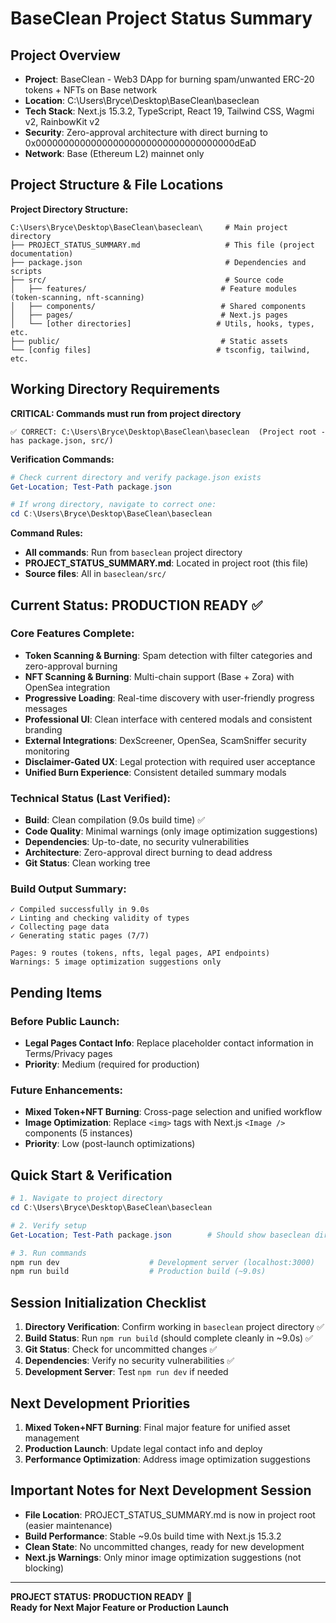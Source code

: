# BaseClean Project Status Summary

## Project Overview
- **Project**: BaseClean - Web3 DApp for burning spam/unwanted ERC-20 tokens + NFTs on Base network
- **Location**: C:\Users\Bryce\Desktop\BaseClean\baseclean
- **Tech Stack**: Next.js 15.3.2, TypeScript, React 19, Tailwind CSS, Wagmi v2, RainbowKit v2
- **Security**: Zero-approval architecture with direct burning to 0x000000000000000000000000000000000000dEaD
- **Network**: Base (Ethereum L2) mainnet only

## Project Structure & File Locations

**Project Directory Structure:**
```
C:\Users\Bryce\Desktop\BaseClean\baseclean\     # Main project directory
├── PROJECT_STATUS_SUMMARY.md                   # This file (project documentation)
├── package.json                                # Dependencies and scripts
├── src/                                        # Source code
│   ├── features/                              # Feature modules (token-scanning, nft-scanning)
│   ├── components/                            # Shared components
│   ├── pages/                                 # Next.js pages
│   └── [other directories]                   # Utils, hooks, types, etc.
├── public/                                    # Static assets
└── [config files]                            # tsconfig, tailwind, etc.
```

## Working Directory Requirements

**CRITICAL: Commands must run from project directory**

```
✅ CORRECT: C:\Users\Bryce\Desktop\BaseClean\baseclean  (Project root - has package.json, src/)
```

**Verification Commands:**
```powershell
# Check current directory and verify package.json exists
Get-Location; Test-Path package.json

# If wrong directory, navigate to correct one:
cd C:\Users\Bryce\Desktop\BaseClean\baseclean
```

**Command Rules:**
- **All commands**: Run from `baseclean` project directory
- **PROJECT_STATUS_SUMMARY.md**: Located in project root (this file)
- **Source files**: All in `baseclean/src/`

## Current Status: PRODUCTION READY ✅

### Core Features Complete:
- **Token Scanning & Burning**: Spam detection with filter categories and zero-approval burning
- **NFT Scanning & Burning**: Multi-chain support (Base + Zora) with OpenSea integration
- **Progressive Loading**: Real-time discovery with user-friendly progress messages
- **Professional UI**: Clean interface with centered modals and consistent branding
- **External Integrations**: DexScreener, OpenSea, ScamSniffer security monitoring
- **Disclaimer-Gated UX**: Legal protection with required user acceptance
- **Unified Burn Experience**: Consistent detailed summary modals

### Technical Status (Last Verified):
- **Build**: Clean compilation (9.0s build time) ✅
- **Code Quality**: Minimal warnings (only image optimization suggestions)
- **Dependencies**: Up-to-date, no security vulnerabilities
- **Architecture**: Zero-approval direct burning to dead address
- **Git Status**: Clean working tree

### Build Output Summary:
```
✓ Compiled successfully in 9.0s
✓ Linting and checking validity of types 
✓ Collecting page data    
✓ Generating static pages (7/7)

Pages: 9 routes (tokens, nfts, legal pages, API endpoints)
Warnings: 5 image optimization suggestions only
```

## Pending Items

### Before Public Launch:
- **Legal Pages Contact Info**: Replace placeholder contact information in Terms/Privacy pages
- **Priority**: Medium (required for production)

### Future Enhancements:
- **Mixed Token+NFT Burning**: Cross-page selection and unified workflow
- **Image Optimization**: Replace `<img>` tags with Next.js `<Image />` components (5 instances)
- **Priority**: Low (post-launch optimizations)

## Quick Start & Verification

```powershell
# 1. Navigate to project directory
cd C:\Users\Bryce\Desktop\BaseClean\baseclean

# 2. Verify setup
Get-Location; Test-Path package.json        # Should show baseclean directory and confirm package.json exists

# 3. Run commands
npm run dev                    # Development server (localhost:3000)
npm run build                  # Production build (~9.0s)
```

## Session Initialization Checklist

1. **Directory Verification**: Confirm working in `baseclean` project directory ✅
2. **Build Status**: Run `npm run build` (should complete cleanly in ~9.0s) ✅
3. **Git Status**: Check for uncommitted changes ✅
4. **Dependencies**: Verify no security vulnerabilities ✅
5. **Development Server**: Test `npm run dev` if needed

## Next Development Priorities

1. **Mixed Token+NFT Burning**: Final major feature for unified asset management
2. **Production Launch**: Update legal contact info and deploy
3. **Performance Optimization**: Address image optimization suggestions

## Important Notes for Next Development Session

- **File Location**: PROJECT_STATUS_SUMMARY.md is now in project root (easier maintenance)
- **Build Performance**: Stable ~9.0s build time with Next.js 15.3.2
- **Clean State**: No uncommitted changes, ready for new development
- **Next.js Warnings**: Only minor image optimization suggestions (not blocking)

---

**PROJECT STATUS: PRODUCTION READY** 🚀  
**Ready for Next Major Feature or Production Launch** 